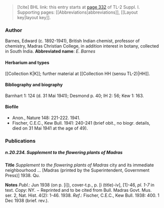> [!cite] BHL link: this entry starts at [page 332](https://www.biodiversitylibrary.org/page/33265059) of TL-2 Suppl. I.
> Supporting pages: [[Abbreviations|abbreviations]], [[Layout key|layout key]].

### Author

Barnes, Edward (c. 1892-1941), British Indian chemist, professor of chemistry, Madras Christian College, in addition interest in botany, collected in South India. 
**Abbreviated name**: *E. Barnes*

#### Herbarium and types

[[Collection K|K]]; further material at [[Collection HH (sensu TL-2)|HH]].

#### Bibliography and biography

Barnhart 1: 124 (d. 31 Mai 1941); Desmond p. 40; IH 2: 56; Kew 1: 163.

#### Biofile

- Anon., Nature 148: 221-222. 1941.
- Fischer, C.E.C., Kew Bull. 1941: 240-241 (brief obit., no biogr. details, died on 31 Mai 1941 at the age of 49).

### Publications

##### n.20.234. Supplement to the flowering plants of Madras

**Title**
*Supplement to the flowering plants of Madras* city and its immediate neighbourhood ... \[Madras (printed by the Superintendent, Government Press)\] 1938. Qu.

**Notes**
*Publ*.: Jun 1938 (on p. \[i\]), cover-t.p., p. \[i (title)-iv\], \[1\]-46, *pl. 1-7* in text. *Copy*: NY. − Reprinted and to be cited from Bull. Madras Govt. Mus. ser. 2, Nat. Hist. 4(2): 1-46. 1938.
*Ref*.: Fischer, C.E.C., Kew Bull. 1938: 400. 1 Dec 1938 (brief. rev.).

